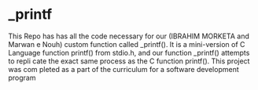 # _printf
  This Repo has has all the code necessary for our (IBRAHIM MORKETA and Marwan  e Nouh) custom function called _printf(). It is a mini-version of C Language  function printf() from stdio.h, and our function _printf() attempts to repli  cate the exact same process as the C function printf(). This project was com pleted as a part of the curriculum for a software development program